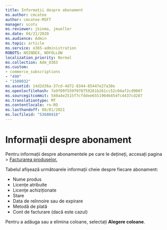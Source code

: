 ```yaml
---
title: Informații despre abonament
ms.author: cmcatee
author: cmcatee-MSFT
manager: scotv
ms.reviewer: jkinma, jmueller
ms.date: 04/21/2020
ms.audience: Admin
ms.topic: article
ms.service: o365-administration
ROBOTS: NOINDEX, NOFOLLOW
localization_priority: Normal
ms.collection: Adm_O365
ms.custom:
- commerce_subscriptions
- "490"
- "1500032"
ms.assetid: 14d2d36a-37cd-4d72-8344-85447e27a38e
ms.openlocfilehash: 7a9f09f559f070759261b261cc52c04af2cd9007
ms.sourcegitcommit: 540a4e2515f7cfddee65519046454fc4437cd287
ms.translationtype: MT
ms.contentlocale: ro-RO
ms.lasthandoff: 08/01/2021
ms.locfileid: "53680418"
---
```

# <a name="subscription-information"></a>Informații despre abonament

Pentru informații despre abonamentele pe care  le dețineți, accesați pagina \> [Facturarea produselor.](https://go.microsoft.com/fwlink/p/?linkid=842054)
  
Tabelul afișează următoarele informații cheie despre fiecare abonament:
  
- Nume produs
- Licențe atribuite
- Licențe achiziționate
- Stare
- Data de reînnoire sau de expirare
- Metodă de plată
- Cont de facturare (dacă este cazul)
 
Pentru a adăuga sau a elimina coloane, selectați **Alegere coloane**.